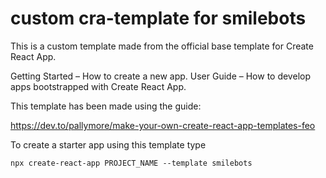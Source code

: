 # custom cra-template for smilebots
This is a custom template made from the official base template for Create React App.

Getting Started – How to create a new app.
User Guide – How to develop apps bootstrapped with Create React App.

This template has been made using the guide:

https://dev.to/pallymore/make-your-own-create-react-app-templates-feo

To create a starter app using this template type

```npx create-react-app PROJECT_NAME --template smilebots```